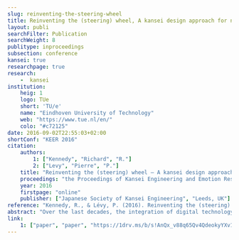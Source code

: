 ```yaml
---
slug: reinventing-the-steering-wheel
title: Reinventing the (steering) wheel, A kansei design approach for novel driving experience
layout: publi
searchFilter: Publication
searchWeight: 8
publitype: inproceedings
subsection: conference
kansei: true
researchpage: true
research: 
    -  kansei
institution:
    heig: 1
    logo: TUe
    short: 'TU/e'
    name: "Eindhoven University of Technology"
    web: "https://www.tue.nl/en/"
    colo: "#c72125"
date: 2016-09-02T22:55:03+02:00
shortConf: "KEER 2016"
citation:
    authors:
        1: ["Kennedy", "Richard", "R."]
        2: ["Levy", "Pierre", "P."]
    title: "Reinventing the (steering) wheel – A kansei design approach for novel driving experience"
    proceedings: "the Proceedings of Kansei Engineering and Emotion Research International Conference 2016 - KEER2016"
    year: 2016
    firstpage: "online"
    publisher: ["Japanese Society of Kansei Engineering", "Leeds, UK"]
reference: "Kennedy, R., & Lévy, P. (2016). Reinventing the (steering) wheel – A kansei design approach for novel driving experience. Proceedings of Kansei Engineering and Emotion Research International Conference 2016, KEER2016. Leeds, UK: Japan Society of Kansei Engineering."
abstract: "Over the last decades, the integration of digital technology in the automotive industry has caused important transformations for interaction design in regards with secondary controls, but much less in regards with primary controls. However, not only primary controls remain the dominant artefact to interact with in the driving experience, but also distracted drivers (i.e., interacting with secondary controls or other artefacts while driving) are a major reason of accidents. In this paper, we introduce a design project on the steering wheel, taken from a kansei design perspective. Based on a kansei design framework, structured by three stages (Expression, Gesture, Affect), we observed the way drivers interact with various forms of steering wheel in order to create design propositions for greater and safer driving experiences in the context of novel driving conditions, i.e., with novel technologies and recent driving techniques. This overall project aims at revisiting fully the driving experience, while inquiring further the framing of a direct kansei design approach."
link:
    1: ["paper", "paper", "https://1drv.ms/b/s!AnQx_v88q65Qv4QdeokyYXv1F4wRKA?e=3kxahB"]
---
```

